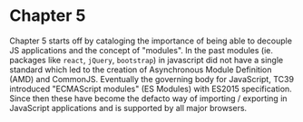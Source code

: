 # Chapter 5

Chapter 5 starts off by cataloging the importance of being able to decouple JS applications and the concept of "modules". In the past modules (ie. packages like `react`, `jQuery`, `bootstrap`) in javascript did not have a single standard which led to the creation of Asynchronous Module Definition (AMD) and CommonJS. Eventually the governing body for JavaScript, TC39 introduced "ECMAScript modules" (ES Modules) with ES2015 specification. Since then these have become the defacto way of importing / exporting in JavaScript applications and is supported by all major browsers. 


